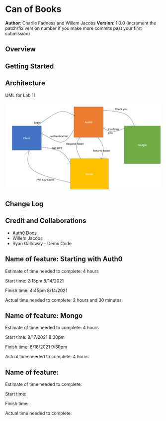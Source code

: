 # Can of Books

**Author**: Charlie Fadness and Willem Jacobs
**Version**: 1.0.0 (increment the patch/fix version number if you make more commits past your first submission)

## Overview
<!-- Provide a high level overview of what this application is and why you are building it, beyond the fact that it's an assignment for this class. (i.e. What's your problem domain?) -->

## Getting Started
<!-- What are the steps that a user must take in order to build this app on their own machine and get it running? -->

## Architecture
<!-- Provide a detailed description of the application design. What technologies (languages, libraries, etc) you're using, and any other relevant design information. -->

UML for Lab 11

<img src="img/wml for lab 11.png">

## Change Log
<!-- Use this area to document the iterative changes made to your application as each feature is successfully implemented. Use time stamps. Here's an example:

01-01-2001 4:59pm - Application now has a fully-functional express server, with a GET route for the location resource. -->

## Credit and Collaborations
<!-- Give credit (and a link) to other people or resources that helped you build this application. -->
- [Auth0 Docs](https://auth0.com/docs)
- Willem Jacobs
- Ryan Galloway - Demo Code

## Name of feature: Starting with Auth0

Estimate of time needed to complete: 4 hours

Start time: 2:15pm 8/14/2021

Finish time: 4:45pm 8/14/2021

Actual time needed to complete: 2 hours and 30 minutes

## Name of feature: Mongo

Estimate of time needed to complete: 4 hours

Start time: 8/17/2021 8:30pm

Finish time: 8/18/2021 9:30pm

Actual time needed to complete: 4 hours

## Name of feature:

Estimate of time needed to complete: 

Start time:

Finish time:

Actual time needed to complete:
